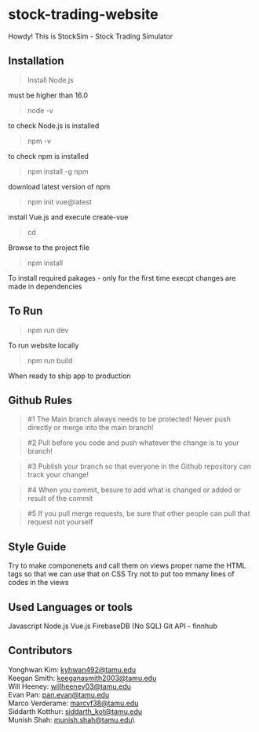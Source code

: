 # stock-trading-website
Howdy! This is StockSim -  Stock Trading Simulator

## Installation
>Install Node.js

must be higher than 16.0

>node -v 

to check Node.js is installed

>npm -v 

to check npm is installed

>npm install -g npm 

download latest version of npm

>npm init vue@latest 

install Vue.js and execute create-vue

> cd <your-project-name>

Browse to the project file

> npm install

To install required pakages - only for the first time execpt changes are made in dependencies

## To Run
> npm run dev

To run website locally

> npm run build

When ready to ship app to production

## Github Rules
>#1 The Main branch always needs to be protected! Never push directly or merge into the main branch!

>#2 Pull before you code and push whatever the change is to your branch!

>#3 Publish your branch so that everyone in the Github repository can track your change!

>#4 When you commit, besure to add what is changed or added or result of the commit

>#5 If you pull merge requests, be sure that other people can pull that request not yourself

## Style Guide
Try to make componenets and call them on views
proper name the HTML tags so that we can use that on CSS
Try not to put too mmany lines of codes in the views

## Used Languages or tools
Javascript
Node.js
Vue.js
FirebaseDB (No SQL)
Git
API - finnhub

## Contributors
Yonghwan Kim: kyhwan492@tamu.edu\
Keegan Smith: keeganasmith2003@tamu.edu\
Will Heeney: willheeney03@tamu.edu\
Evan Pan: pan.evan@tamu.edu\
Marco Verderame: marcvf38@tamu.edu\
Siddarth Kotthur: siddarth_kot@tamu.edu\
Munish Shah: munish.shah@tamu.edu\